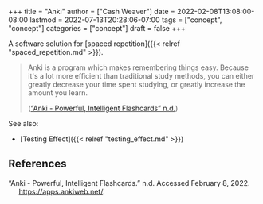 +++
title = "Anki"
author = ["Cash Weaver"]
date = 2022-02-08T13:08:00-08:00
lastmod = 2022-07-13T20:28:06-07:00
tags = ["concept", "concept"]
categories = ["concept"]
draft = false
+++

A software solution for [spaced repetition]({{< relref "spaced_repetition.md" >}}).

> Anki is a program which makes remembering things easy. Because it's a lot more efficient than traditional study methods, you can either greatly decrease your time spent studying, or greatly increase the amount you learn.
>
> (<a href="#citeproc_bib_item_1">“Anki - Powerful, Intelligent Flashcards” n.d.</a>)

See also:

-   [Testing Effect]({{< relref "testing_effect.md" >}})

## References

<style>.csl-entry{text-indent: -1.5em; margin-left: 1.5em;}</style><div class="csl-bib-body">
  <div class="csl-entry"><a id="citeproc_bib_item_1"></a>“Anki - Powerful, Intelligent Flashcards.” n.d. Accessed February 8, 2022. <a href="https://apps.ankiweb.net/">https://apps.ankiweb.net/</a>.</div>
</div>

